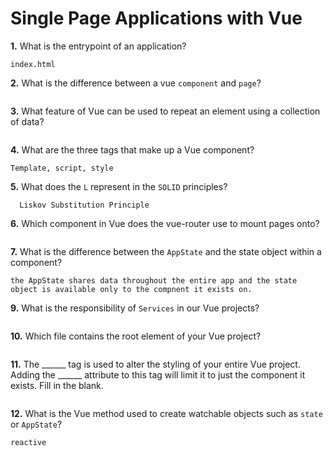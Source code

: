 # Single Page Applications with Vue

**1.** What is the entrypoint of an application?
<!-- enter you answer in the space below -->
```
index.html
```
**2.** What is the difference between a vue `component` and `page`?
<!-- enter you answer in the space below -->
```

```
**3.** What feature of Vue can be used to repeat an element using a collection of data?
<!-- enter you answer in the space below -->
```

```
**4.** What are the three tags that make up a Vue component?
<!-- enter you answer in the space below -->
```
Template, script, style
```
**5.** What does the `L` represent in the `SOLID` principles?
<!-- enter you answer in the space below -->
```
  Liskov Substitution Principle
```
**6.** Which component in Vue does the vue-router use to mount pages onto?
<!-- enter you answer in the space below -->
```

```
**7.** What is the difference between the `AppState` and the state object within a component?
<!-- enter you answer in the space below -->
```
the AppState shares data throughout the entire app and the state object is available only to the compnent it exists on.
```
**9.** What is the responsibility of `Services` in our Vue projects?
<!-- enter you answer in the space below -->
```

```
**10.** Which file contains the root element of your Vue project?
<!-- enter you answer in the space below -->
```

```
**11.** The ______ tag is used to alter the styling of your entire Vue project.  Adding the ______ attribute to this tag will limit it to just the component it exists.  Fill in the blank.
<!-- enter you answer in the space below -->
```

```
**12.** What is the Vue method used to create watchable objects such as `state` or `AppState`?
<!-- enter you answer in the space below -->
```
reactive
```
